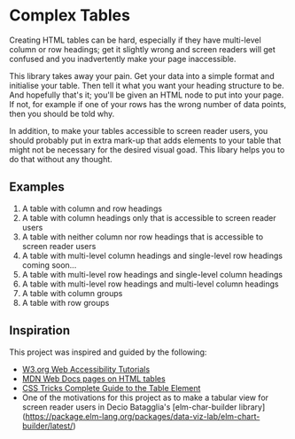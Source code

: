 # Complex Tables
Creating HTML tables can be hard, especially if they have multi-level column or row headings; get it slightly wrong and screen readers will get confused and you inadvertently make your page inaccessible. 

This library takes away your pain. Get your data into a simple format and initialise your table. Then tell it what you want your heading structure to be. And hopefully that's it; you'll be given an HTML node to put into your page. If not, for example if one of your rows has the wrong number of data points, then you should be told why.

In addition, to make your tables accessible to screen reader users, you should probably put in extra mark-up that adds elements to your table that might not be necessary for the desired visual goad. This libary helps you to do that without any thought.

## Examples
1. A table with column and row headings
2. A table with column headings only that is accessible to screen reader users
3. A table with neither column nor row headings that is accessible to screen reader users
4. A table with multi-level column headings and single-level row headings
coming soon...
5. A table with multi-level row headings and single-level column headings
6. A table with multi-level row headings and multi-level column headings
7. A table with column groups
8. A table with row groups

## Inspiration
This project was inspired and guided by the following:
* [W3.org Web Accessibility Tutorials](https://www.w3.org/WAI/tutorials/tables/multi-level/)
* [MDN Web Docs pages on HTML tables](https://developer.mozilla.org/en-US/docs/Web/HTML/Element/table)
* [CSS Tricks Complete Guide to the Table Element](https://css-tricks.com/complete-guide-table-element/)
* One of the motivations for this project as to make a tabular view for screen reader users in Decio Batagglia's [elm-char-builder library] (https://package.elm-lang.org/packages/data-viz-lab/elm-chart-builder/latest/)


